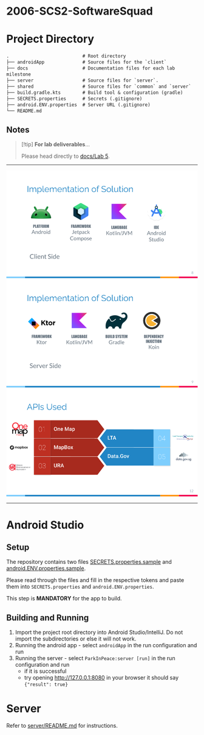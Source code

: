 # 2006-SCS2-SoftwareSquad

# Project Directory

```
.                           # Root directory
├── androidApp              # Source files for the `client`
├── docs                    # Documentation files for each lab milestone
├── server                  # Source files for `server`.
├── shared                  # Source files for `common` and `server`
├── build.gradle.kts        # Build tool & configuration (gradle)
├── SECRETS.properties      # Secrets (.gitignore)
├── android.ENV.properties  # Server URL (.gitignore)
└── README.md
```

## Notes

> [!tip] **For lab deliverables**...
>
> Please head directly to [docs/Lab 5](docs/Lab%205).


---

![](docs/Lab%205/Architecture%20Diagram/client.png)
![](docs/Lab%205/Architecture%20Diagram/server.png)
![](docs/Lab%205/Architecture%20Diagram/apis.png)

---

# Android Studio

## Setup

The repository contains two files [SECRETS.properties.sample](SECRETS.properties.sample)
and [android.ENV.properties.sample](android.ENV.properties.sample).

Please read through the files and fill in the respective tokens and paste them into `SECRETS.properties` and
`android.ENV.properties`.

This step is **MANDATORY** for the app to build.

## Building and Running

1. Import the project root directory into Android Studio/IntelliJ. Do not import the subdirectories or else it will not
   work.
2. Running the android app - select `androidApp` in the run configuration and run
3. Running the server - select `ParkInPeace:server [run]` in the run configuration and run
    - if it is successful
    - try opening http://127.0.0.1:8080 in your browser it should say `{"result": true}`

# Server

Refer to [server/README.md](server/README.md) for instructions.